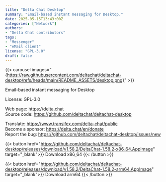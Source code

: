 ```yaml
---
title: "Delta Chat Desktop"
summary: "Email-based instant messaging for Desktop."
date: 2025-05-15T13:43:00Z
categories: ["Network"]
authors:
- "Delta Chat contributors"
tags: 
- "Messenger"
- "eMail client"
license: "GPL-3.0"
draft: false
---
```


{{< carousel images="{https://raw.githubusercontent.com/deltachat/deltachat-desktop/refs/heads/main/README_ASSETS/desktop.png}" >}}

Email-based instant messaging for Desktop

License: GPL-3.0

Web page: <https://delta.chat>  
Source code: <https://github.com/deltachat/deltachat-desktop>

Translate: <https://www.transifex.com/delta-chat/public>  
Become a sponsor: <https://delta.chat/en/donate>  
Report the bug: <https://github.com/deltachat/deltachat-desktop/issues/new>  

{{< button href="https://github.com/deltachat/deltachat-desktop/releases/download/v1.58.2/DeltaChat-1.58.2-x86_64.AppImage" target="_blank">}}
Download x86_64
{{< /button >}}

{{< button href="https://github.com/deltachat/deltachat-desktop/releases/download/v1.58.2/DeltaChat-1.58.2-arm64.AppImage" target="_blank">}}
Download arm64
{{< /button >}}